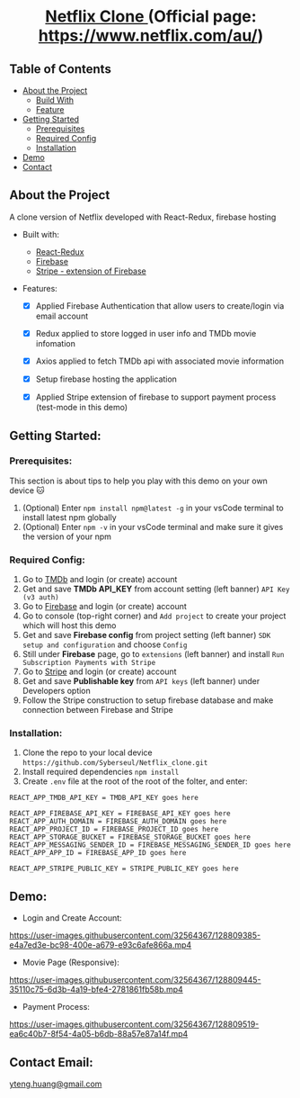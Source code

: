 # <p align="center"> <a href="https://netflix-clone-yiteng.web.app/"> Netflix Clone </a>(Official page: https://www.netflix.com/au/)</p>

## Table of Contents
- <a href="#about"> About the Project </a>
  - <a href="#built-with"> Build With </a>
  - <a href="#feature"> Feature </a>
- <a href="#getting-started"> Getting Started </a>
  - <a href="#prerequisites"> Prerequisites </a>
  - <a href="#requiredConfig"> Required Config</a>
  - <a href="#installation"> Installation </a>
- <a href="#demo"> Demo </a>
- <a href="#contact"> Contact </a>

## <a id="about">About the Project</a>
A clone version of Netflix developed with React-Redux, firebase hosting

- <a id="built-with"> Built with: </a>
  - <a href="https://react-redux.js.org/">React-Redux</a>
  - <a href="https://firebase.google.com/">Firebase</a>
  - <a href="https://stripe.com/en-au"> Stripe - extension of Firebase </a>

- <a id="feature"> Features: </a>
  - [x] Applied Firebase Authentication that allow users to create/login via email account
  - [x] Redux applied to store logged in user info and TMDb movie infomation
  - [x] Axios applied to fetch TMDb api with associated movie information
  - [x] Setup firebase hosting the application 
  - [x] Applied Stripe extension of firebase to support payment process (test-mode in this demo)


## <a id="getting-started"> Getting Started: </a>

### <a id="prerequisites"> Prerequisites: </a>
This section is about tips to help you play with this demo on your own device 🐱
 1. (Optional) Enter `npm install npm@latest -g` in your vsCode terminal to install latest npm globally
 2. (Optional) Enter `npm -v` in your vsCode terminal and make sure it gives the version of your npm

### <a id="requiredConfig"> Required Config: </a>
 1. Go to <a href="https://www.themoviedb.org/">TMDb</a> and login (or create) account
 2. Get and save <b>TMDb API_KEY</b> from account setting (left banner) `API Key (v3 auth)`
 3. Go to <a href="https://firebase.google.com/">Firebase</a> and login (or create) account
 4. Go to console (top-right corner) and `Add project` to create your project which will host this demo
 5. Get and save <b>Firebase config</b> from project setting (left banner) `SDK setup and configuration` and choose `Config`
 6. Still under <b>Firebase</b> page, go to `extensions` (left banner) and install `Run Subscription Payments with Stripe`
 7. Go to <a href="">Stripe<a> and login (or create) account
 8. Get and save <b>Publishable key</b> from `API keys` (left banner) under Developers option
 9. Follow the Stripe construction to setup firebase database and make connection between Firebase and Stripe
  
### <a id="installation"> Installation: </a>
 1. Clone the repo to your local device `https://github.com/Syberseul/Netflix_clone.git`
 2. Install required dependencies `npm install`
 3. Create `.env` file at the root of the root of the folter, and enter:
 ```
 REACT_APP_TMDB_API_KEY = TMDB_API_KEY goes here

 REACT_APP_FIREBASE_API_KEY = FIREBASE_API_KEY goes here
 REACT_APP_AUTH_DOMAIN = FIREBASE_AUTH_DOMAIN goes here
 REACT_APP_PROJECT_ID = FIREBASE_PROJECT_ID goes here
 REACT_APP_STORAGE_BUCKET = FIREBASE_STORAGE_BUCKET goes here
 REACT_APP_MESSAGING_SENDER_ID = FIREBASE_MESSAGING_SENDER_ID goes here
 REACT_APP_APP_ID = FIREBASE_APP_ID goes here
  
 REACT_APP_STRIPE_PUBLIC_KEY = STRIPE_PUBLIC_KEY goes here
 ```
 
 ## <a id="demo"> Demo: </a>
 - Login and Create Account:
  
https://user-images.githubusercontent.com/32564367/128809385-e4a7ed3e-bc98-400e-a679-e93c6afe866a.mp4
  
 - Movie Page (Responsive):
  
https://user-images.githubusercontent.com/32564367/128809445-35110c75-6d3b-4a19-bfe4-2781861fb58b.mp4
  
 - Payment Process:
  
https://user-images.githubusercontent.com/32564367/128809519-ea6c40b7-8f54-4a05-b6db-88a57e87a14f.mp4
  
 ## <a id="contact"> Contact Email: </a>
 yteng.huang@gmail.com
